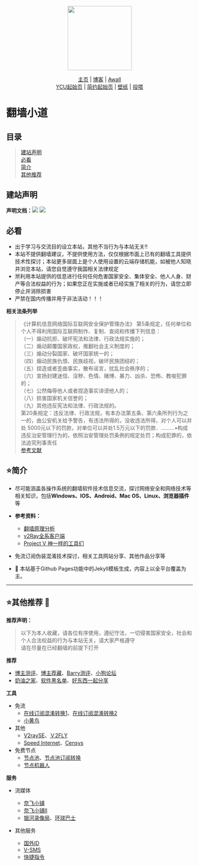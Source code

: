 
<!-- logo -->
<p align="center">
    <a href="https://wangcy.tk" alt="Wangcy Logo">
    <img src="https://pomf2.lain.la/f/0nct6hx.png" height="173"/></a>
</p>



<div align="center">
    <a href="https://wangcy.tk">主页</a> |
    <a href="https://blog.wangcy.cf/">博客</a> |
    <a href="https://wangcy.tk/wall">Awall</a> 
    <br>
    <a href="https://ycu.wangcy.cf">YCU起始页</a> |
    <a href="https://sou.wangcy.tk">简约起始页</a> |
    <a href="https://wangcy.tk/Wallpaper">壁纸</a> | 
    <a href="https://donate.wangcy.tk">投喂</a>
</div>

# 翻墙小道

## **目录**
> [建站声明](#%E5%BB%BA%E7%AB%99%E5%A3%B0%E6%98%8E)<br>
> [必看](#%EF%B8%8F%E7%AE%80%E4%BB%8B)<br>
> [简介](#%EF%B8%8F%E7%AE%80%E4%BB%8B)<br>
> [其他推荐](#%EF%B8%8F%E5%85%B6%E4%BB%96%E6%8E%A8%E8%8D%90-)

## **建站声明**
<p>
    <b>声明文档：</b><a href="https://wangcy.tk/wall/CHN"><img src="https://img.shields.io/badge/%E8%AF%AD%E8%A8%80-%E4%B8%AD%E6%96%87-brightgreen"></a>
    <a href="https://wangcy.tk/wall/Eng"><img src="https://img.shields.io/badge/Language-English-brightgreen"></a>
</p>    

## **必看**

- 出于学习与交流目的设立本站，其他不当行为与本站无关‼️<br>
- 本站不提供翻墙建议，不提供使用方法，仅仅根据市面上已有的翻墙工具提供技术性探讨；本站更多层面上是个人使用设置的云端存储机能，如被他人知晓并浏览本站，请您自觉遵守我国相关法律规定
- 🈲️利用本站提供的信息进行任何任何危害国家安全、集体安全、他人人身、财产等合法权益的行为；如果您正在实施或者已经实施了相关的行为，请您立即停止并消除损害
- 严禁在国内传播并用于非法活动！！！

**相关法条列举**

> 《计算机信息网络国际互联网安全保护管理办法》 第5条规定，任何单位和个人不得利用国际互联网制作、复制、查阅和传播下列信息：<br>
（一）煽动抗拒、破坏宪法和法律、行政法规实施的；<br>
（二）煽动颠覆国家政权，推翻社会主义制度的；<br>
（三）煽动分裂国家、破坏国家统一的；<br>
（四）煽动民族仇恨、民族歧视，破坏民族团结的；<br>
（五）捏造或者歪曲事实，散布谣言，扰乱社会秩序的；<br>
（六）宣扬封建迷信、淫秽、色情、赌博、暴力、凶杀、恐怖、教唆犯罪的；<br>
（七）公然侮辱他人或者捏造事实诽谤他人的；<br>
（八）损害国家机关信誉的；<br>
（九）其他违反宪法和法律、行政法规的。<br>
第20条规定：违反法律、行政法规，有本办法第五条、第六条所列行为之一的，由公安机关给予警告，有违法所得的，没收违法所得，对个人可以并处 5000元以下的罚款，对单位可以并处1.5万元以下的罚款．………•构成违反治安管理行为的，依照治安管理处罚条例的规定处罚；构成犯罪的，依法追究刑事责任<br>
> [参考文献](https://gfw.report/publications/usenixsecurity23/zh/)
## **⭐️简介**

- 尽可能涵盖各操作系统的翻墙软件技术信息交流，探讨网络安全和网络技术等相关知识，包括**Windows、IOS、Android、Mac OS、Linux、浏览器插件**等

- **参考资料：**
  - [翻墙原理分析](http://wangcy.tk/wall/assets/doc)
  - [v2Ray全系客户端](https://itlanyan.com/v2ray-clients-download/)
  - [Project V 神一样的工具们](https://www.v2ray.com/awesome/tools.html)

- 免流订阅伪装混淆技术探讨，相关工具网站分享、其他作品分享等

- 🎃 本站基于Github Pages功能中的Jekyll模板生成，内容上以全平台覆盖为主。

---

## **⭐️其他推荐** 📜
**推荐声明：**<br>
> 以下为本人收藏，请各位有序使用，遵纪守法，一切侵害国家安全，社会和个人合法权益的行为与本站无关，请大家严格遵守<br>
> 请在尽量在已经翻墙的前提下打开

**推荐**

- [博主测评](https://www.duyaoss.com/archives/360/)、[博主荐藏](https://duangks.com/)、[Barry测评](https://10beasts.net/)、[小狗论坛](https://www.xiaoglt.top/)
- [奶油之家](https://naiyou001.tk/)、[软件黑名单](https://10beasts.net/china-fanqiang-tools-blacklist/)、[好东西一起分享](https://10beasts.net/recommend/)

**工具**

- 免流
  - [在线订阅混淆转换1](https://zhuan.mlsao.xyz)、[在线订阅混淆转换2](https://api.orangeapi.org)
  - [小黄鸟](https://musetransfer.com/s/zmnwqjc0q)
- 其他
  - [V2raySE](https://v2rayse.com/)、[Ｖ2FLY](https://www.v2fly.org/)
  - [Speed Internet](https://speed.cloudflare.com/)、[Censys](https://censys.io/)
- 免费节点
  - [节点池](https://www.mattkaydiary.com/2021/02/5-free-subscribe-generator-tools-2021-site.html?m=1)、[节点池订阅转换](https://ednovas.xyz/2021/01/15/freeproxies/#EdNovas的节点池)
  - [节点机器人](https://t.me/freenodeshare_bot)
  
**服务**

- 流媒体
  - [奈飞小铺](https://www.ihezu.cn/?sid=5hbCJC)
  - [奈飞小铺II](https://netflixtown.com/)
  - [银河录像局](https://nf.video/)、[环球巴士](https://universalbus.cn)
 
- 其他服务
  - [国外ID](https://ioskaka.com/)
  - [V-SMS](https://sms-activate.org)
  - [快捷指令](https://www.icloud.com/shortcuts/8ca94dbffeb9477abaf4a0bed8d66355)
